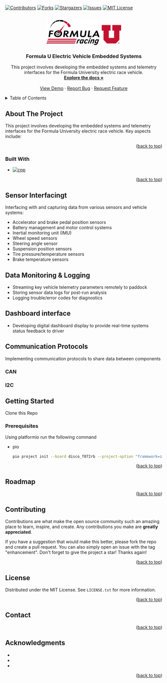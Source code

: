 <!-- Improved compatibility of back to top link: See: https://github.com/othneildrew/Best-README-Template/pull/73 -->
<a name="readme-top"></a>
<!--
*** Thanks for checking out the Best-README-Template. If you have a suggestion
*** that would make this better, please fork the repo and create a pull request
*** or simply open an issue with the tag "enhancement".
*** Don't forget to give the project a star!
*** Thanks again! Now go create something AMAZING! :D
-->

<!--  -->

<!-- PROJECT SHIELDS -->
<!--
*** I'm using markdown "reference style" links for readability.
*** Reference links are enclosed in brackets [ ] instead of parentheses ( ).
*** See the bottom of this document for the declaration of the reference variables
*** for contributors-url, forks-url, etc. This is an optional, concise syntax you may use.
*** https://www.markdownguide.org/basic-syntax/#reference-style-links
-->
[![Contributors][contributors-shield]][contributors-url]
[![Forks][forks-shield]][forks-url]
[![Stargazers][stars-shield]][stars-url]
[![Issues][issues-shield]][issues-url]
[![MIT License][license-shield]][license-url]



<!-- PROJECT LOGO -->
<br />
<div align="center">
  <a href="https://github.com/uofu-emb/FormulaU23.git">
    <img src="logo.png" alt="Logo" width="240" height="80">
  </a>

<h3 align="center">Formula U Electric Vehicle Embedded Systems</h3>

  <p align="center">
    This project involves developing the embedded systems and telemetry interfaces for the Formula University electric race vehicle.
    <br />
    <a href="https://github.com/uofu-emb/FormulaU23"><strong>Explore the docs »</strong></a>
    <br />
    <br />
    <a href="https://github.com/uofu-emb/FormulaU23">View Demo</a>
    ·
    <a href="https://github.com/uofu-emb/FormulaU23/issues">Report Bug</a>
    ·
    <a href="https://github.com/uofu-emb/FormulaU23/issues">Request Feature</a>
  </p>
</div>



<!-- TABLE OF CONTENTS -->
<details>
  <summary>Table of Contents</summary>
  <ol>
    <li>
      <a href="#about-the-project">About The Project</a>
      <ul>
        <li><a href="#built-with">Built With</a></li>
      </ul>
    </li>
    <li>
      <a href="#about-the-project">Sensor Interfacingt</a>
    </li>
    <li>
      <a href="#about-the-project">Data Monitoring & Logging</a>
    </li>
    <li>
      <a href="#about-the-project">Dashboard Interface</a>
    </li>
    <li>
      <a href="#about-the-project">Communication Protocols</a>
      <ul>
        <li><a href="#prerequisites">CAN</a></li>
        <li><a href="#installation">I2C</a></li>
      </ul>
    </li>
    <li>
      <a href="#getting-started">Getting Started</a>
      <ul>
        <li><a href="#prerequisites">Prerequisites</a></li>
        <li><a href="#installation">Installation</a></li>
      </ul>
    </li>
    <li><a href="#usage">Usage</a></li>
    <li><a href="#roadmap">Roadmap</a></li>
    <li><a href="#contributing">Contributing</a></li>
    <li><a href="#license">License</a></li>
    <li><a href="#contact">Contact</a></li>
    <li><a href="#acknowledgments">Acknowledgments</a></li>
  </ol>
</details>



<!-- ABOUT THE PROJECT -->
## About The Project

This project involves developing the embedded systems and telemetry interfaces for the Formula University electric race vehicle. Key aspects include:
<p align="right">(<a href="#readme-top">back to top</a>)</p>



### Built With

* [![cpp][cpp-shield]][cpp-url]


<p align="right">(<a href="#readme-top">back to top</a>)</p>


<!-- SENSOR -->
## Sensor Interfacingt

Interfacing with and capturing data from various sensors and vehicle systems:

* Accelerator and brake pedal position sensors
* Battery management and motor control systems
* Inertial monitoring unit (IMU)
* Wheel speed sensors
* Steering angle sensor
* Suspension position sensors
* Tire pressure/temperature sensors
* Brake temperature sensors

<!-- DATA LOGGING -->
## Data Monitoring & Logging

* Streaming key vehicle telemetry parameters remotely to paddock
* Storing sensor data logs for post-run analysis
* Logging trouble/error codes for diagnostics

<!-- DASHBOARD -->
## Dashboard interface

* Developing digital dashboard display to provide real-time systems status feedback to driver

<!-- COMMUNICATION PROTOCOLS -->
## Communication Protocols
Implementing communication protocols to share data between components

### CAN



### I2C


<!-- GETTING STARTED -->
## Getting Started

Clone this Repo

### Prerequisites

Using platformio run the following command
* pio
  ```sh
  pio project init --board disco_f072rb --project-option "framework=zephyr"
  ```


<p align="right">(<a href="#readme-top">back to top</a>)</p>



<!-- USAGE EXAMPLES 
## Usage

Use this space to show useful examples of how a project can be used. Additional screenshots, code examples and demos work well in this space. You may also link to more resources.

_For more examples, please refer to the [Documentation](https://example.com)_

<p align="right">(<a href="#readme-top">back to top</a>)</p> -->



<!-- ROADMAP -->
## Roadmap



<p align="right">(<a href="#readme-top">back to top</a>)</p>



<!-- CONTRIBUTING -->
## Contributing

Contributions are what make the open source community such an amazing place to learn, inspire, and create. Any contributions you make are **greatly appreciated**.

If you have a suggestion that would make this better, please fork the repo and create a pull request. You can also simply open an issue with the tag "enhancement".
Don't forget to give the project a star! Thanks again!

<p align="right">(<a href="#readme-top">back to top</a>)</p>



<!-- LICENSE -->
## License

Distributed under the MIT License. See `LICENSE.txt` for more information.

<p align="right">(<a href="#readme-top">back to top</a>)</p>



<!-- CONTACT -->
## Contact


<p align="right">(<a href="#readme-top">back to top</a>)</p>

<!-- ACKNOWLEDGMENTS -->
## Acknowledgments

* []()
* []()
* []()

<p align="right">(<a href="#readme-top">back to top</a>)</p>



<!-- MARKDOWN LINKS & IMAGES -->
<!-- https://www.markdownguide.org/basic-syntax/#reference-style-links -->
[contributors-shield]: https://img.shields.io/github/contributors/uofu-emb/FormulaU23.svg?style=for-the-badge
[contributors-url]: https://github.com/uofu-emb/FormulaU23/graphs/contributors
[forks-shield]: https://img.shields.io/github/forks/uofu-emb/FormulaU23.svg?style=for-the-badge
[forks-url]: https://github.com/uofu-emb/FormulaU23/network/members
[stars-shield]: https://img.shields.io/github/stars/uofu-emb/FormulaU23.svg?style=for-the-badge
[stars-url]: https://github.com/uofu-emb/FormulaU23/stargazers
[issues-shield]: https://img.shields.io/github/issues/uofu-emb/FormulaU23.svg?style=for-the-badge
[issues-url]: https://github.com/uofu-emb/FormulaU23/issues
[license-shield]: https://img.shields.io/github/license/uofu-emb/FormulaU23.svg?style=for-the-badge
[license-url]: https://github.com/uofu-emb/FormulaU23/blob/master/LICENSE.txt
[linkedin-shield]: https://img.shields.io/badge/-LinkedIn-black.svg?style=for-the-badge&logo=linkedin&colorB=555
[linkedin-url]: https://linkedin.com/in/linkedin_username
[product-screenshot]: images/screenshot.png
[cpp-shield]: https://img.shields.io/badge/-c++-black?logo=c%2B%2B&style=social
[cpp-url]: https://cplusplus.com/
[React.js]: https://img.shields.io/badge/React-20232A?style=for-the-badge&logo=react&logoColor=61DAFB
[React-url]: https://reactjs.org/
[Vue.js]: https://img.shields.io/badge/Vue.js-35495E?style=for-the-badge&logo=vuedotjs&logoColor=4FC08D
[Vue-url]: https://vuejs.org/
[Angular.io]: https://img.shields.io/badge/Angular-DD0031?style=for-the-badge&logo=angular&logoColor=white
[Angular-url]: https://angular.io/
[Svelte.dev]: https://img.shields.io/badge/Svelte-4A4A55?style=for-the-badge&logo=svelte&logoColor=FF3E00
[Svelte-url]: https://svelte.dev/
[Laravel.com]: https://img.shields.io/badge/Laravel-FF2D20?style=for-the-badge&logo=laravel&logoColor=white
[Laravel-url]: https://laravel.com
[Bootstrap.com]: https://img.shields.io/badge/Bootstrap-563D7C?style=for-the-badge&logo=bootstrap&logoColor=white
[Bootstrap-url]: https://getbootstrap.com
[JQuery.com]: https://img.shields.io/badge/jQuery-0769AD?style=for-the-badge&logo=jquery&logoColor=white
[JQuery-url]: https://jquery.com 

